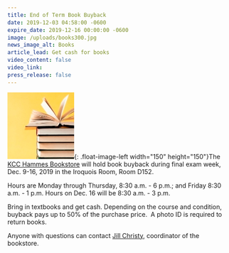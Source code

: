 ```yaml
---
title: End of Term Book Buyback
date: 2019-12-03 04:58:00 -0600
expire_date: 2019-12-16 00:00:00 -0600
image: /uploads/books300.jpg
news_image_alt: Books
article_lead: Get cash for books
video_content: false
video_link:
press_release: false
---
```


![](/uploads/books150x150.jpg){: .float-image-left width="150" height="150"}The [KCC Hammes Bookstore](http://www.kcc.edu/students/helpful/Pages/bookstore.aspx) will hold book buyback during final exam week, Dec. 9-16, 2019 in the Iroquois Room, Room D152.

Hours are Monday through Thursday, 8:30 a.m. - 6 p.m.; and Friday 8:30 a.m. - 1 p.m. Hours on Dec. 16 will be 8:30 a.m. - 3 p.m.

Bring in textbooks and get cash. Depending on the course and condition, buyback pays up to 50% of the purchase price.&nbsp; A photo ID is required to return books.

Anyone with questions can contact [Jill Christy](mailto:jchristy@kcc.edu?subject=Buyback), coordinator of the bookstore.